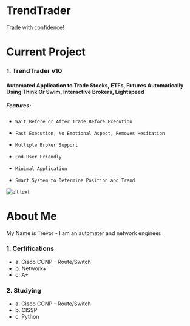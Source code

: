 # TrendTrader

Trade with confidence!


# Current Project

### 1. TrendTrader v10
#### Automated Application to Trade Stocks, ETFs, Futures Automatically Using Think Or Swim, Interactive Brokers, Lightspeed
##### Features:
*     Wait Before or After Trade Before Execution
*     Fast Execution, No Emotional Aspect, Removes Hesitation
*     Multiple Broker Support
*     End User Friendly
*     Minimal Application
*     Smart System to Determine Position and Trend
     
![alt text](https://github.com/trevorbooneautomation/TrendTrader/blob/main/Images/Github_TT.png?raw=true)    
 
# About Me
 My Name is Trevor - I am an automater and network engineer.
 
###  1. Certifications
*    a. Cisco CCNP - Route/Switch
*    b. Network+
*    c: A+
###  2. Studying
*    a. Cisco CCNP - Route/Switch
*    b. CISSP
*    c. Python
